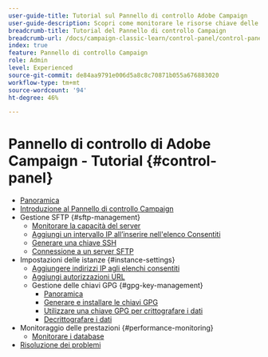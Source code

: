 ```yaml
---
user-guide-title: Tutorial sul Pannello di controllo Adobe Campaign
user-guide-description: Scopri come monitorare le risorse chiave delle istanze di Adobe Campaign ed eseguire attività di amministrazione nel Pannello di controllo Campaign.
breadcrumb-title: Tutorial del Pannello di controllo Campaign
breadcrumb-url: /docs/campaign-classic-learn/control-panel/control-panel-overview.html
index: true
feature: Pannello di controllo Campaign
role: Admin
level: Experienced
source-git-commit: de84aa9791e006d5a8c8c70871b055a676883020
workflow-type: tm+mt
source-wordcount: '94'
ht-degree: 46%

---
```



# Pannello di controllo di Adobe Campaign - Tutorial {#control-panel}

+ [Panoramica](/help/control-panel-tutorials/control-panel-overview.md)
+ [Introduzione al Pannello di controllo Campaign](/help/control-panel-tutorials/get-started.md)
+ Gestione SFTP {#sftp-management}
   + [Monitorare la capacità del server](/help/control-panel-tutorials/sftp-management/monitor-server-capacity.md)
   + [Aggiungi un intervallo IP all’inserire nell&#39;elenco Consentiti](/help/control-panel-tutorials/sftp-management/add-ip-range-to-allowlist.md)
   + [Generare una chiave SSH](/help/control-panel-tutorials/sftp-management/generate-ssh-key.md)
   + [Connessione a un server SFTP](/help/control-panel-tutorials/sftp-management/connect-to-sftp-server.md)
+ Impostazioni delle istanze {#instance-settings}
   + [Aggiungere indirizzi IP agli elenchi consentiti](/help/control-panel-tutorials/instance-settings/ip-allow-listing.md)
   + [Aggiungi autorizzazioni URL](/help/control-panel-tutorials/instance-settings/add-url-permissions.md)
   + Gestione delle chiavi GPG {#gpg-key-management}
      + [Panoramica](/help/control-panel-tutorials/instance-settings/gpg-key-management/gpg-key-management-overview.md)
      + [Generare e installare le chiavi GPG](/help/control-panel-tutorials/instance-settings/gpg-key-management/generate-and-install-gpg-keys.md)
      + [Utilizzare una chiave GPG per crittografare i dati](/help/control-panel-tutorials/instance-settings/gpg-key-management/use-a-gpg-key-to-encrypt-data.md)
      + [Decrittografare i dati](/help/control-panel-tutorials/instance-settings/gpg-key-management/decrypt-data.md)
+ Monitoraggio delle prestazioni {#performance-monitoring}
   + [Monitorare i database](/help/control-panel-tutorials/performance-monitoring/monitor-databases.md)
+ [Risoluzione dei problemi](/help/control-panel-tutorials/troubleshooting.md)